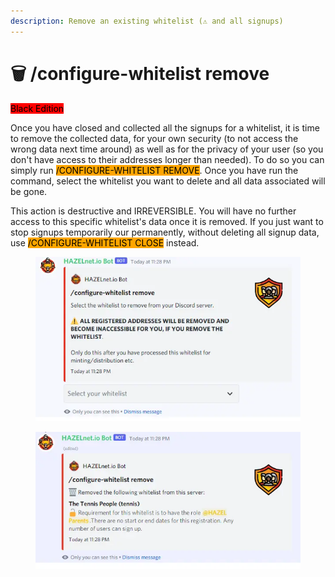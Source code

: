 ```yaml
---
description: Remove an existing whitelist (⚠ and all signups)
---
```


# 🗑 /configure-whitelist remove

<mark style="background-color:red;">Black Edition</mark>

Once you have closed and collected all the signups for a whitelist, it is time to remove the collected data, for your own security (to not access the wrong data next time around) as well as for the privacy of your user (so you don't have access to their addresses longer than needed). To do so you can simply run <mark style="background-color:orange;">/CONFIGURE-WHITELIST REMOVE</mark>. Once you have run the command, select the whitelist you want to delete and all data associated will be gone.

&#x20;This action is destructive and IRREVERSIBLE. You will have no further access to this specific whitelist's data once it is removed. If you just want to stop signups temporarily our permanently, without deleting all signup data, use <mark style="background-color:orange;">/CONFIGURE-WHITELIST CLOSE</mark> instead.

<figure><img src="../../../.gitbook/assets/image (27).png" alt=""><figcaption></figcaption></figure>

<figure><img src="../../../.gitbook/assets/image (28).png" alt=""><figcaption></figcaption></figure>
